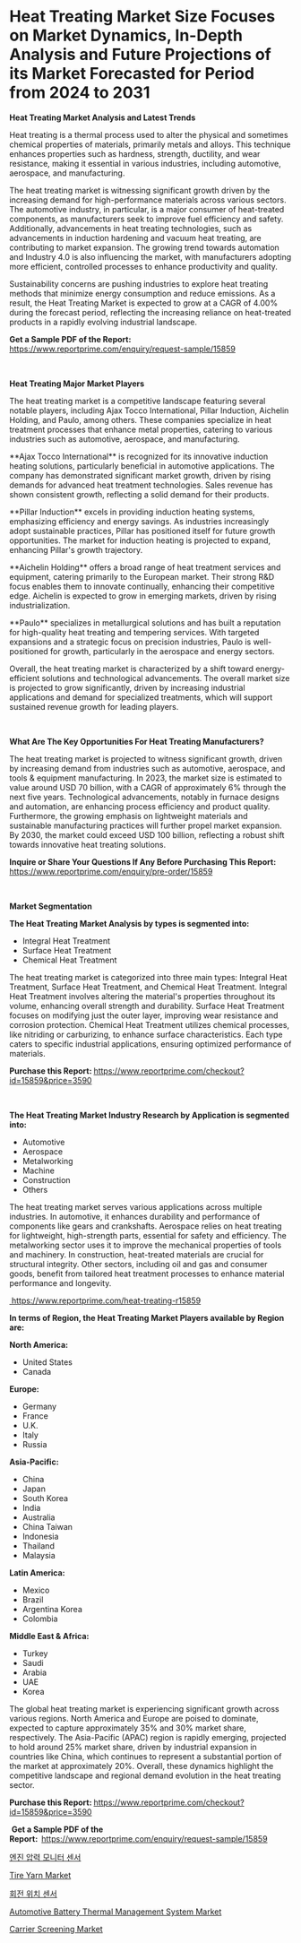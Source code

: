 <p><h1>Heat Treating Market Size Focuses on Market Dynamics, In-Depth Analysis and Future Projections of its Market Forecasted for Period from 2024 to 2031</h1></p><p><strong>Heat Treating Market Analysis and Latest Trends</strong></p>
<p><p>Heat treating is a thermal process used to alter the physical and sometimes chemical properties of materials, primarily metals and alloys. This technique enhances properties such as hardness, strength, ductility, and wear resistance, making it essential in various industries, including automotive, aerospace, and manufacturing. </p><p>The heat treating market is witnessing significant growth driven by the increasing demand for high-performance materials across various sectors. The automotive industry, in particular, is a major consumer of heat-treated components, as manufacturers seek to improve fuel efficiency and safety. Additionally, advancements in heat treating technologies, such as advancements in induction hardening and vacuum heat treating, are contributing to market expansion. The growing trend towards automation and Industry 4.0 is also influencing the market, with manufacturers adopting more efficient, controlled processes to enhance productivity and quality.</p><p>Sustainability concerns are pushing industries to explore heat treating methods that minimize energy consumption and reduce emissions. As a result, the Heat Treating Market is expected to grow at a CAGR of 4.00% during the forecast period, reflecting the increasing reliance on heat-treated products in a rapidly evolving industrial landscape.</p></p>
<p><strong>Get a Sample PDF of the Report:&nbsp;</strong> <a href="https://www.reportprime.com/enquiry/request-sample/15859">https://www.reportprime.com/enquiry/request-sample/15859</a></p>
<p>&nbsp;</p>
<p><strong>Heat Treating Major Market Players</strong></p>
<p><p>The heat treating market is a competitive landscape featuring several notable players, including Ajax Tocco International, Pillar Induction, Aichelin Holding, and Paulo, among others. These companies specialize in heat treatment processes that enhance metal properties, catering to various industries such as automotive, aerospace, and manufacturing.</p><p>**Ajax Tocco International** is recognized for its innovative induction heating solutions, particularly beneficial in automotive applications. The company has demonstrated significant market growth, driven by rising demands for advanced heat treatment technologies. Sales revenue has shown consistent growth, reflecting a solid demand for their products.</p><p>**Pillar Induction** excels in providing induction heating systems, emphasizing efficiency and energy savings. As industries increasingly adopt sustainable practices, Pillar has positioned itself for future growth opportunities. The market for induction heating is projected to expand, enhancing Pillar's growth trajectory.</p><p>**Aichelin Holding** offers a broad range of heat treatment services and equipment, catering primarily to the European market. Their strong R&D focus enables them to innovate continually, enhancing their competitive edge. Aichelin is expected to grow in emerging markets, driven by rising industrialization.</p><p>**Paulo** specializes in metallurgical solutions and has built a reputation for high-quality heat treating and tempering services. With targeted expansions and a strategic focus on precision industries, Paulo is well-positioned for growth, particularly in the aerospace and energy sectors.</p><p>Overall, the heat treating market is characterized by a shift toward energy-efficient solutions and technological advancements. The overall market size is projected to grow significantly, driven by increasing industrial applications and demand for specialized treatments, which will support sustained revenue growth for leading players.</p></p>
<p>&nbsp;</p>
<p><strong>What Are The Key Opportunities For Heat Treating Manufacturers?</strong></p>
<p><p>The heat treating market is projected to witness significant growth, driven by increasing demand from industries such as automotive, aerospace, and tools & equipment manufacturing. In 2023, the market size is estimated to value around USD 70 billion, with a CAGR of approximately 6% through the next five years. Technological advancements, notably in furnace designs and automation, are enhancing process efficiency and product quality. Furthermore, the growing emphasis on lightweight materials and sustainable manufacturing practices will further propel market expansion. By 2030, the market could exceed USD 100 billion, reflecting a robust shift towards innovative heat treating solutions.</p></p>
<p><strong>Inquire or Share Your Questions If Any Before Purchasing This Report:</strong> <a href="https://www.reportprime.com/enquiry/pre-order/15859">https://www.reportprime.com/enquiry/pre-order/15859</a></p>
<p>&nbsp;</p>
<p><strong>Market Segmentation</strong></p>
<p><strong>The Heat Treating Market Analysis by types is segmented into:</strong></p>
<p><ul><li>Integral Heat Treatment</li><li>Surface Heat Treatment</li><li>Chemical Heat Treatment</li></ul></p>
<p><p>The heat treating market is categorized into three main types: Integral Heat Treatment, Surface Heat Treatment, and Chemical Heat Treatment. Integral Heat Treatment involves altering the material's properties throughout its volume, enhancing overall strength and durability. Surface Heat Treatment focuses on modifying just the outer layer, improving wear resistance and corrosion protection. Chemical Heat Treatment utilizes chemical processes, like nitriding or carburizing, to enhance surface characteristics. Each type caters to specific industrial applications, ensuring optimized performance of materials.</p></p>
<p><strong>Purchase this Report:&nbsp;</strong><a href="https://www.reportprime.com/checkout?id=15859&price=3590">https://www.reportprime.com/checkout?id=15859&price=3590</a></p>
<p>&nbsp;</p>
<p><strong>The Heat Treating Market Industry Research by Application is segmented into:</strong></p>
<p><ul><li>Automotive</li><li>Aerospace</li><li>Metalworking</li><li>Machine</li><li>Construction</li><li>Others</li></ul></p>
<p><p>The heat treating market serves various applications across multiple industries. In automotive, it enhances durability and performance of components like gears and crankshafts. Aerospace relies on heat treating for lightweight, high-strength parts, essential for safety and efficiency. The metalworking sector uses it to improve the mechanical properties of tools and machinery. In construction, heat-treated materials are crucial for structural integrity. Other sectors, including oil and gas and consumer goods, benefit from tailored heat treatment processes to enhance material performance and longevity.</p></p>
<p><a href="https://www.reportprime.com/heat-treating-r15859">&nbsp;https://www.reportprime.com/heat-treating-r15859</a></p>
<p><strong>In terms of Region, the Heat Treating Market Players available by Region are:</strong></p>
<p>
    <p> <strong> North America: </strong>
        <ul>
            <li>United States</li>
            <li>Canada</li>
        </ul>
        </p> 
    <p> <strong> Europe: </strong>
        <ul>
            <li>Germany</li>
            <li>France</li>
            <li>U.K.</li>
            <li>Italy</li>
            <li>Russia</li>
        </ul>
        </p> 
    <p> <strong> Asia-Pacific: </strong>
        <ul>
            <li>China</li>
            <li>Japan</li>
            <li>South Korea</li>
            <li>India</li>
            <li>Australia</li>
            <li>China Taiwan</li>
            <li>Indonesia</li>
            <li>Thailand</li>
            <li>Malaysia</li>
        </ul>
        </p> 
    <p> <strong> Latin America: </strong>
        <ul>
            <li>Mexico</li>
            <li>Brazil</li>
            <li>Argentina Korea</li>
            <li>Colombia</li>
        </ul>
        </p> 
    <p> <strong> Middle East & Africa: </strong>
        <ul>
            <li>Turkey</li>
            <li>Saudi</li>
            <li>Arabia</li>
            <li>UAE</li>
            <li>Korea</li>
        </ul>
    </p>
    </p>
<p><p>The global heat treating market is experiencing significant growth across various regions. North America and Europe are poised to dominate, expected to capture approximately 35% and 30% market share, respectively. The Asia-Pacific (APAC) region is rapidly emerging, projected to hold around 25% market share, driven by industrial expansion in countries like China, which continues to represent a substantial portion of the market at approximately 20%. Overall, these dynamics highlight the competitive landscape and regional demand evolution in the heat treating sector.</p></p>
<p><strong>Purchase this Report: </strong><a href="https://www.reportprime.com/checkout?id=15859&price=3590">https://www.reportprime.com/checkout?id=15859&price=3590</a></p>
<p>&nbsp;<strong>Get a Sample PDF of the Report:&nbsp;&nbsp;</strong><a href="https://www.reportprime.com/enquiry/request-sample/15859">https://www.reportprime.com/enquiry/request-sample/15859</a></p>
<p><strong></strong></p>
<p><p><a href="https://medium.com/@lorenzogirl/%EA%B8%80%EB%A1%9C%EB%B2%8C-%EC%97%94%EC%A7%84-%EC%95%95%EB%A0%A5-%EB%AA%A8%EB%8B%88%ED%84%B0-%EC%84%BC%EC%84%9C-%EC%8B%9C%EC%9E%A5-%EA%B8%B0%ED%9A%8C%EC%99%80-2024%EB%85%84%EB%B6%80%ED%84%B0-2031%EB%85%84%EA%B9%8C%EC%A7%80%EC%9D%98-%EC%A0%84%EB%A7%9D-77acceca6bbc">엔진 압력 모니터 센서</a></p><p><a href="https://medium.com/@paulalkim0612024/the-tire-yarn-market-research-report-provides-an-in-depth-and-up-to-date-analysis-of-the-sector-baf6ef0f84eb">Tire Yarn Market</a></p><p><a href="https://medium.com/@gabrielblanda5656/rotating-position-sensor-market-%EC%9D%98-%EA%B8%80%EB%A1%9C%EB%B2%8C-%EC%8B%9C%EC%9E%A5-%EA%B0%9C%EC%9A%94%EB%8A%94-%EC%A0%84-%EC%84%B8%EA%B3%84-%EB%B0%8F-%EC%A3%BC%EC%9A%94-%EC%8B%9C%EC%9E%A5%EC%9D%98-%EC%82%B0%EC%97%85%EC%97%90-%EC%98%81%ED%96%A5%EC%9D%84-%EB%AF%B8%EC%B9%98%EB%8A%94-%EC%A3%BC%EC%9A%94-%ED%8A%B8%EB%A0%8C%EB%93%9C%EC%97%90-%EB%8C%80%ED%95%9C-%EB%8F%85%ED%8A%B9%ED%95%9C-%EA%B4%80%EC%A0%90%EC%9D%84-%EC%A0%9C%EA%B3%B5%ED%95%A9%EB%8B%88%EB%8B%A4-fa56e05b4af6">회전 위치 센서</a></p><p><a href="https://issuu.com/reportprime-2/docs/automotive-battery-thermal-manageme_1833b8423d736e">Automotive Battery Thermal Management System Market</a></p><p><a href="https://www.linkedin.com/pulse/booming-carrier-screening-market-sector-analysis-growth-mmrbe?trackingId=wkuqLxElRQiZDebNY%2FYxeQ%3D%3D">Carrier Screening Market</a></p></p>